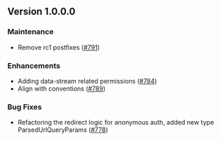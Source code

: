## Version 1.0.0.0

### Maintenance
* Remove rc1 postfixes ([#791](https://github.com/opensearch-project/security-dashboards-plugin/pull/791))

### Enhancements
* Adding data-stream related permissions ([#784](https://github.com/opensearch-project/security-dashboards-plugin/pull/784))
* Align with conventions ([#789](https://github.com/opensearch-project/security-dashboards-plugin/pull/789))

### Bug Fixes
* Refactoring the redirect logic for anonymous auth, added new type ParsedUrlQueryParams ([#778](https://github.com/opensearch-project/security-dashboards-plugin/pull/778))

